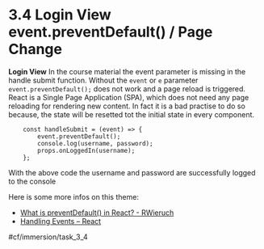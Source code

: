 # 3.4 Login View event.preventDefault() / Page Change

**Login View**
In the course material the event parameter is missing in the handle submit function. Without the `event`  or `e`  parameter `event.preventDefault();` does not work and a page reload is triggered. React is a Single Page Application (SPA), which does not need any page reloading for rendering new content. In fact it is a bad practise to do so because, the state will be resetted tot the initial state in every component.
```
    const handleSubmit = (event) => {
        event.preventDefault();
        console.log(username, password);
        props.onLoggedIn(username);
    };

```

With the above code the username and password are successfully logged to the console

Here is some more infos on this theme:
- [What is preventDefault() in React? - RWieruch](https://www.robinwieruch.de/react-preventdefault)
- [Handling Events – React](https://reactjs.org/docs/handling-events.html)

#cf/immersion/task_3_4 